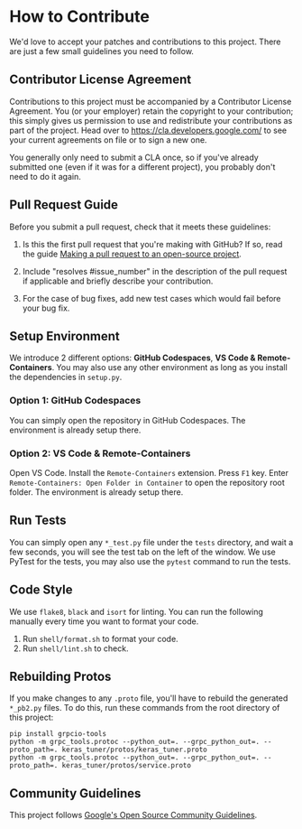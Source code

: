 # How to Contribute

We'd love to accept your patches and contributions to this project. There are
just a few small guidelines you need to follow.

## Contributor License Agreement

Contributions to this project must be accompanied by a Contributor License
Agreement. You (or your employer) retain the copyright to your contribution;
this simply gives us permission to use and redistribute your contributions as
part of the project. Head over to <https://cla.developers.google.com/> to see
your current agreements on file or to sign a new one.

You generally only need to submit a CLA once, so if you've already submitted one
(even if it was for a different project), you probably don't need to do it
again.

## Pull Request Guide
Before you submit a pull request, check that it meets these guidelines:

1. Is this the first pull request that you're making with GitHub? If so, read the guide [Making a pull request to an open-source project](https://github.com/gabrieldemarmiesse/getting_started_open_source).

2. Include "resolves #issue_number" in the description of the pull request if applicable and briefly describe your contribution.

3. For the case of bug fixes, add new test cases which would fail before your bug fix.


## Setup Environment
We introduce 2 different options: **GitHub Codespaces**, **VS Code & Remote-Containers**.
You may also use any other environment as long as you install the dependencies in `setup.py`.

### Option 1: GitHub Codespaces
You can simply open the repository in GitHub Codespaces.
The environment is already setup there.

### Option 2: VS Code & Remote-Containers
Open VS Code.
Install the `Remote-Containers` extension.
Press `F1` key. Enter `Remote-Containers: Open Folder in Container` to open the repository root folder.
The environment is already setup there.

## Run Tests
You can simply open any `*_test.py` file under the `tests` directory,
and wait a few seconds, you will see the test tab on the left of the window.
We use PyTest for the tests, you may also use the `pytest` command to run the tests.

## Code Style
We use `flake8`, `black` and `isort` for linting.
You can run the following manually every time you want to format your code.
1. Run `shell/format.sh` to format your code.
2. Run `shell/lint.sh` to check.

## Rebuilding Protos
If you make changes to any `.proto` file, you'll have to rebuild the generated
`*_pb2.py` files. To do this, run these commands from the root directory of this
project:

```
pip install grpcio-tools
python -m grpc_tools.protoc --python_out=. --grpc_python_out=. --proto_path=. keras_tuner/protos/keras_tuner.proto
python -m grpc_tools.protoc --python_out=. --grpc_python_out=. --proto_path=. keras_tuner/protos/service.proto
```

## Community Guidelines

This project follows [Google's Open Source Community
Guidelines](https://opensource.google.com/conduct/).
